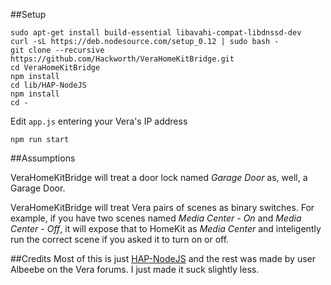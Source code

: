 ##Setup

```
sudo apt-get install build-essential libavahi-compat-libdnssd-dev
curl -sL https://deb.nodesource.com/setup_0.12 | sudo bash -
git clone --recursive https://github.com/Hackworth/VeraHomeKitBridge.git
cd VeraHomeKitBridge
npm install
cd lib/HAP-NodeJS
npm install
cd -
```

Edit `app.js` entering your Vera's IP address

`npm run start`

##Assumptions

VeraHomeKitBridge will treat a door lock named *Garage Door* as, well, a
Garage Door.

VeraHomeKitBridge will treat Vera pairs of scenes as binary switches.
For example, if you have two scenes named *Media Center - On* and
*Media Center - Off*, it will expose that to HomeKit as *Media Center*
and inteligently run the correct scene if you asked it to turn on or
off.

##Credits
Most of this is just [HAP-NodeJS](https://github.com/KhaosT/HAP-NodeJS)
and the rest was made by user Albeebe on the Vera forums. I just made it
suck slightly less.
